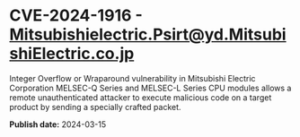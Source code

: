 # CVE-2024-1916 - Mitsubishielectric.Psirt@yd.MitsubishiElectric.co.jp

Integer Overflow or Wraparound vulnerability in Mitsubishi Electric Corporation MELSEC-Q Series and MELSEC-L Series CPU modules allows a remote unauthenticated attacker to execute malicious code on a target product by sending a specially crafted packet.

**Publish date:** 2024-03-15
